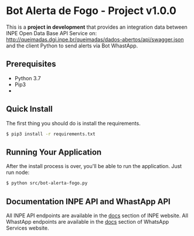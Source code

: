 # Bot Alerta de Fogo - Project v1.0.0
This is a **project in development** that provides an integration data between INPE Open Data Base API Service on: 
http://queimadas.dgi.inpe.br/queimadas/dados-abertos/api/swagger.json and the client Python to send alerts via Bot WhastApp.

## Prerequisites
* Python 3.7
* Pip3
*

## Quick Install
The first thing you should do is install the requirements.

```bash
$ pip3 install -r requirements.txt
```

## Running Your Application
After the install process is over, you'll be able to run the application. Just run node:

```bash
$ python src/bot-alerta-fogo.py
```

## Documentation INPE API and WhastApp API
All INPE API endpoints are available in the [docs](http://queimadas.dgi.inpe.br/queimadas/dados-abertos/apidoc/) section of INPE website.
All WhastApp endpoints are available in the [docs]() section of WhatsApp Services website.
